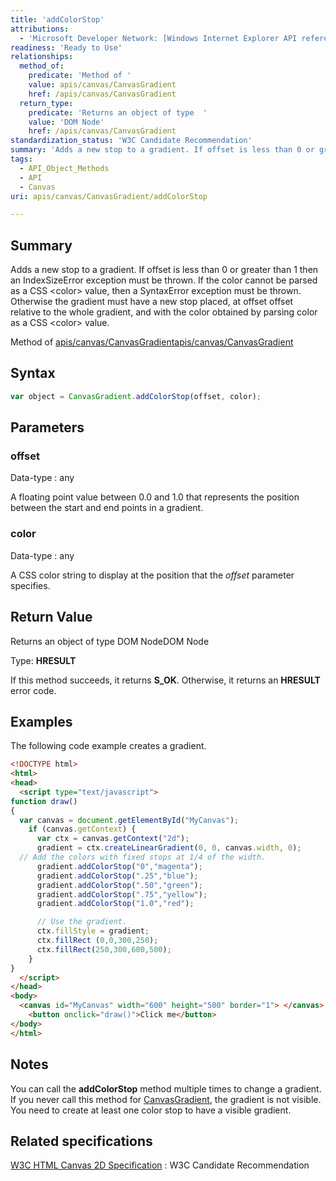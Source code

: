 ```yaml
---
title: 'addColorStop'
attributions:
  - 'Microsoft Developer Network: [Windows Internet Explorer API reference Article](http://msdn.microsoft.com/en-us/library/ie/hh828809%28v=vs.85%29.aspx)'
readiness: 'Ready to Use'
relationships:
  method_of:
    predicate: 'Method of '
    value: apis/canvas/CanvasGradient
    href: /apis/canvas/CanvasGradient
  return_type:
    predicate: 'Returns an object of type  '
    value: 'DOM Node'
    href: /apis/canvas/CanvasGradient
standardization_status: 'W3C Candidate Recommendation'
summary: 'Adds a new stop to a gradient. If offset is less than 0 or greater than 1 then an IndexSizeError exception must be thrown. If the color cannot be parsed as a CSS &lt;color&gt; value, then a SyntaxError exception must be thrown. Otherwise the gradient must have a new stop placed, at offset offset relative to the whole gradient, and with the color obtained by parsing color as a CSS &lt;color&gt; value.'
tags:
  - API_Object_Methods
  - API
  - Canvas
uri: apis/canvas/CanvasGradient/addColorStop

---
```

## Summary

Adds a new stop to a gradient. If offset is less than 0 or greater than 1 then an IndexSizeError exception must be thrown. If the color cannot be parsed as a CSS &lt;color&gt; value, then a SyntaxError exception must be thrown. Otherwise the gradient must have a new stop placed, at offset offset relative to the whole gradient, and with the color obtained by parsing color as a CSS &lt;color&gt; value.

Method of [apis/canvas/CanvasGradient](/apis/canvas/CanvasGradient)[apis/canvas/CanvasGradient](/apis/canvas/CanvasGradient)

## Syntax

``` js
var object = CanvasGradient.addColorStop(offset, color);
```

## Parameters

### offset

 Data-type
:   any

 A floating point value between 0.0 and 1.0 that represents the position between the start and end points in a gradient.

### color

 Data-type
:   any

 A CSS color string to display at the position that the *offset* parameter specifies.

## Return Value

Returns an object of type DOM NodeDOM Node

Type: **HRESULT**

If this method succeeds, it returns **S\_OK**. Otherwise, it returns an **HRESULT** error code.

## Examples

The following code example creates a gradient.

``` html
<!DOCTYPE html>
<html>
<head>
  <script type="text/javascript">
function draw()
{
  var canvas = document.getElementById("MyCanvas");
    if (canvas.getContext) {
      var ctx = canvas.getContext("2d");
      gradient = ctx.createLinearGradient(0, 0, canvas.width, 0);
  // Add the colors with fixed stops at 1/4 of the width.
      gradient.addColorStop("0","magenta");
      gradient.addColorStop(".25","blue");
      gradient.addColorStop(".50","green");
      gradient.addColorStop(".75","yellow");
      gradient.addColorStop("1.0","red");

      // Use the gradient.
      ctx.fillStyle = gradient;
      ctx.fillRect (0,0,300,250);
      ctx.fillRect(250,300,600,500);
    }
}
  </script>
</head>
<body>
  <canvas id="MyCanvas" width="600" height="500" border="1"> </canvas>
    <button onclick="draw()">Click me</button>
</body>
</html>
```

## Notes

You can call the **addColorStop** method multiple times to change a gradient. If you never call this method for [CanvasGradient](/apis/canvas/CanvasGradient), the gradient is not visible. You need to create at least one color stop to have a visible gradient.

## Related specifications

[W3C HTML Canvas 2D Specification](http://www.w3.org/TR/2012/CR-2dcontext-20121217/)
:   W3C Candidate Recommendation
